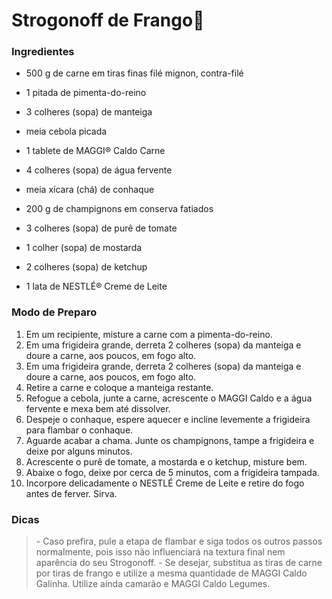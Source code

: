 # Strogonoff de Frango:chicken:

### Ingredientes

- 500 g de carne em tiras finas filé mignon, contra-filé

- 1 pitada de pimenta-do-reino

- 3 colheres (sopa) de manteiga

- meia cebola picada

- 1 tablete de MAGGI® Caldo Carne

- 4 colheres (sopa) de água fervente

- meia xícara (chá) de conhaque

- 200 g de champignons em conserva fatiados

- 3 colheres (sopa) de purê de tomate

- 1 colher (sopa) de mostarda

- 2 colheres (sopa) de ketchup

- 1 lata de NESTLÉ® Creme de Leite

  

### Modo de Preparo

1. Em um recipiente, misture a carne com a pimenta-do-reino.
2. Em uma frigideira grande, derreta 2 colheres (sopa) da manteiga e doure a carne, aos poucos, em fogo alto.
3. Em uma frigideira grande, derreta 2 colheres (sopa) da manteiga e doure a carne, aos poucos, em fogo alto.
4. Retire a carne e coloque a manteiga restante.
5. Refogue a cebola, junte a carne, acrescente o MAGGI Caldo e a água fervente e mexa bem até dissolver.
6. Despeje o conhaque, espere aquecer e incline levemente a frigideira para flambar o conhaque.
7. Aguarde acabar a chama. Junte os champignons, tampe a frigideira e deixe por alguns minutos.
8. Acrescente o purê de tomate, a mostarda e o ketchup, misture bem.
9. Abaixe o fogo, deixe por cerca de 5 minutos, com a frigideira tampada.
10. Incorpore delicadamente o NESTLÉ Creme de Leite e retire do fogo antes de ferver. Sirva.

### Dicas

> \- Caso prefira, pule a etapa de flambar e siga todos os outros passos normalmente, pois isso não influenciará na textura final nem aparência do seu Strogonoff.
> \- Se desejar, substitua as tiras de carne por tiras de frango e utilize a mesma quantidade de MAGGI Caldo Galinha. Utilize ainda camarão e MAGGI Caldo Legumes.